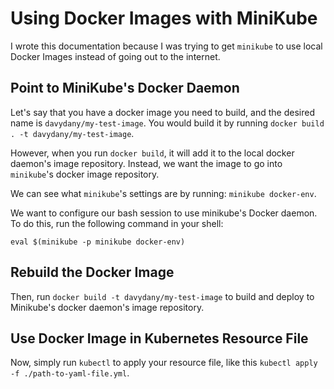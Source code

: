 # Using Docker Images with MiniKube

I wrote this documentation because I was trying to get `minikube` to use local Docker Images instead of 
going out to the internet.

## Point to MiniKube's Docker Daemon

Let's say that you have a docker image you need to build, and the desired name is `davydany/my-test-image`. 
You would build it by running `docker build . -t davydany/my-test-image`.

However, when you run `docker build`, it will add it to the local docker daemon's image repository. Instead, we want the image to go into `minikube`'s docker image repository. 

We can see what `minikube`'s settings are by running: `minikube docker-env`.

We want to configure our bash session to use minikube's Docker daemon. To do this, run the following command in your shell:

```
eval $(minikube -p minikube docker-env)
```

## Rebuild the Docker Image

Then, run `docker build -t davydany/my-test-image` to build and deploy to Minikube's docker daemon's image repository.

## Use Docker Image in Kubernetes Resource File

Now, simply run `kubectl` to apply your resource file, like this `kubectl apply -f ./path-to-yaml-file.yml`.

